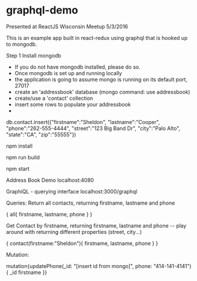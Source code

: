 # graphql-demo
Presented at ReactJS Wisconsin Meetup 5/3/2016

This is an example app built in react-redux using graphql that is hooked up to mongodb.


Step 1
Install mongodb
- If you do not have mongodb installed, please do so.
- Once mongodb is set up and running locally
- the application is going to assume mongo is running on its default port, 27017
- create an 'addressbook' database (mongo command: use addressbook)
- create/use a 'contact' collection
- insert some rows to populate your addressbook
- 
db.contact.insert({"firstname":"Sheldon", "lastname":"Cooper", "phone":"262-555-4444", "street":"123 Big Band Dr", "city":"Palo Alto", "state":"CA", "zip":"55555"})


npm install

npm run build

npm start

Address Book Demo
localhost:4080

GraphiQL - querying interface
localhost:3000/graphql

Queries:
Return all contacts, returning firstname, lastname and phone

{
  all{
    firstname, lastname, phone
  }
}

Get Contact by firstname, returning firstname, lastname and phone
-- play around with returning different properties (street, city...)

{
  contact(firstname:"Sheldon"){
    firstname, lastname, phone
  }
}

Mutation:

mutation{updatePhone(_id: "[insert id from mongo]", phone: "414-141-4141") {
  _id
  firstname
}}
